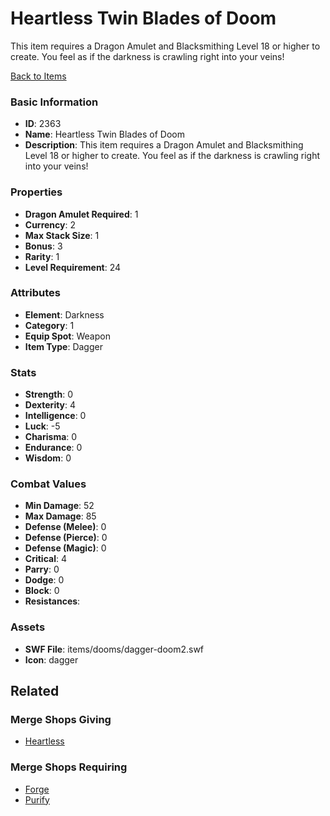 # Heartless Twin Blades of Doom

This item requires a Dragon Amulet and Blacksmithing Level 18 or higher to create. You feel as if the darkness is crawling right into your veins!

[Back to Items](../items.md)

### Basic Information

- **ID**: 2363
- **Name**: Heartless Twin Blades of Doom
- **Description**: This item requires a Dragon Amulet and Blacksmithing Level 18 or higher to create. You feel as if the darkness is crawling right into your veins!

### Properties

- **Dragon Amulet Required**: 1
- **Currency**: 2
- **Max Stack Size**: 1
- **Bonus**: 3
- **Rarity**: 1
- **Level Requirement**: 24

### Attributes

- **Element**: Darkness
- **Category**: 1
- **Equip Spot**: Weapon
- **Item Type**: Dagger

### Stats

- **Strength**: 0
- **Dexterity**: 4
- **Intelligence**: 0
- **Luck**: -5
- **Charisma**: 0
- **Endurance**: 0
- **Wisdom**: 0

### Combat Values

- **Min Damage**: 52
- **Max Damage**: 85
- **Defense (Melee)**: 0
- **Defense (Pierce)**: 0
- **Defense (Magic)**: 0
- **Critical**: 4
- **Parry**: 0
- **Dodge**: 0
- **Block**: 0
- **Resistances**: 

### Assets

- **SWF File**: items/dooms/dagger-doom2.swf
- **Icon**: dagger

## Related

### Merge Shops Giving

- [Heartless](../merge-shops/55-heartless.md)

### Merge Shops Requiring

- [Forge](../merge-shops/32-forge.md)
- [Purify](../merge-shops/39-purify.md)

